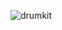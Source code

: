 ![drumkit](https://user-images.githubusercontent.com/37787994/134228097-44b1d790-f77c-4788-877f-922e8835ed42.gif)
